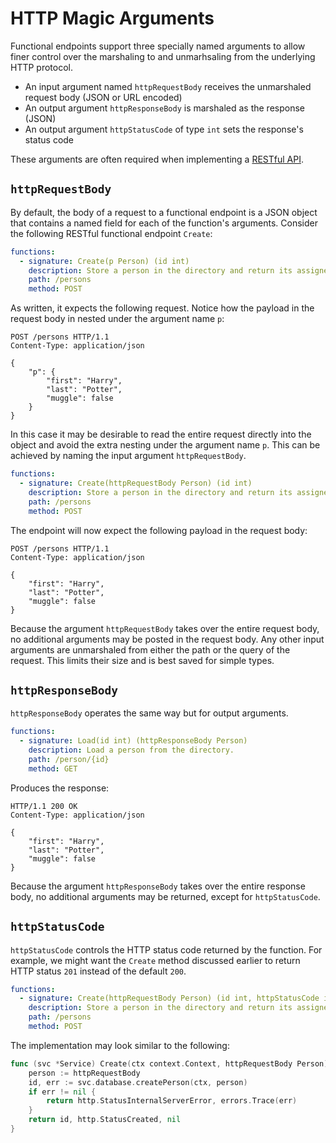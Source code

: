 # HTTP Magic Arguments

Functional endpoints support three specially named arguments to allow finer control over the marshaling to and unmarhsaling from the underlying HTTP protocol.

* An input argument named `httpRequestBody` receives the unmarshaled request body (JSON or URL encoded)
* An output argument `httpResponseBody` is marshaled as the response (JSON)
* An output argument `httpStatusCode` of type `int` sets the response's status code

These arguments are often required when implementing a [RESTful API](./rpc-vs-rest.md).

## `httpRequestBody`

By default, the body of a request to a functional endpoint is a JSON object that contains a named field for each of the function's arguments. Consider the following RESTful functional endpoint `Create`:

```yaml
functions:
  - signature: Create(p Person) (id int)
    description: Store a person in the directory and return its assigned ID.
    path: /persons
    method: POST
```

As written, it expects the following request. Notice how the payload in the request body in nested under the argument name `p`:

```http
POST /persons HTTP/1.1
Content-Type: application/json

{
    "p": {
        "first": "Harry",
        "last": "Potter",
        "muggle": false
    }
}
```

In this case it may be desirable to read the entire request directly into the object and avoid the extra nesting under the argument name `p`. This can be achieved by naming the input argument `httpRequestBody`.

```yaml
functions:
  - signature: Create(httpRequestBody Person) (id int)
    description: Store a person in the directory and return its assigned ID.
    path: /persons
    method: POST
```

The endpoint will now expect the following payload in the request body:

```http
POST /persons HTTP/1.1
Content-Type: application/json

{
    "first": "Harry",
    "last": "Potter",
    "muggle": false
}
```

Because the argument `httpRequestBody` takes over the entire request body, no additional arguments may be posted in the request body. Any other input arguments are unmarshaled from either the path or the query of the request. This limits their size and is best saved for simple types.

## `httpResponseBody`

`httpResponseBody` operates the same way but for output arguments.

```yaml
functions:
  - signature: Load(id int) (httpResponseBody Person) 
    description: Load a person from the directory.
    path: /person/{id}
    method: GET
```

Produces the response:

```http
HTTP/1.1 200 OK
Content-Type: application/json

{
    "first": "Harry",
    "last": "Potter",
    "muggle": false
}
```

Because the argument `httpResponseBody` takes over the entire response body, no additional arguments may be returned, except for `httpStatusCode`.

## `httpStatusCode`

`httpStatusCode` controls the HTTP status code returned by the function. For example, we might want the `Create` method discussed earlier to return HTTP status `201` instead of the default `200`.

```yaml
functions:
  - signature: Create(httpRequestBody Person) (id int, httpStatusCode int)
    description: Store a person in the directory and return its assigned ID.
    path: /persons
    method: POST
```

The implementation may look similar to the following:

```go
func (svc *Service) Create(ctx context.Context, httpRequestBody Person) (id int, httpStatusCode int, err error) {
    person := httpRequestBody
    id, err := svc.database.createPerson(ctx, person)
    if err != nil {
        return http.StatusInternalServerError, errors.Trace(err)
    }
    return id, http.StatusCreated, nil
}
```
